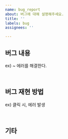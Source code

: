 ```yaml
---
name: bug_report
about: 버그에 대해 설명해주세요.
title: ''
labels: bug
assignees: ''

---
```


## 버그 내용
ex) ~ 에러를 해결한다.

<br/>

## 버그 재현 방법
ex) 클릭 시, 에러 발생

<br/>

## 기타
